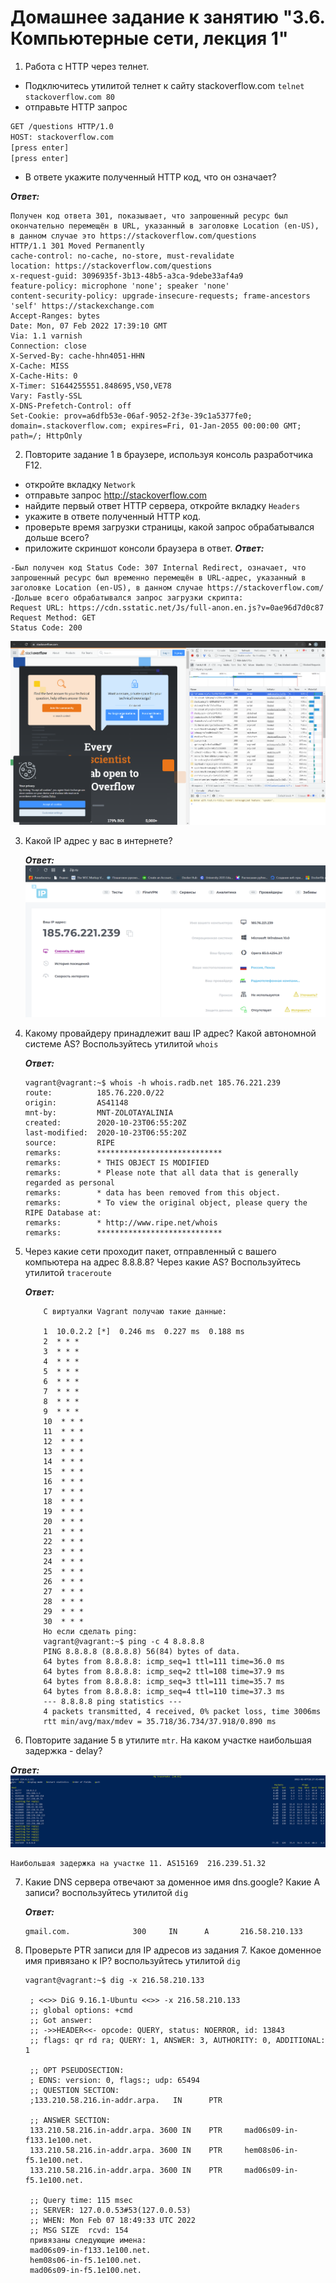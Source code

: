 # Домашнее задание к занятию "3.6. Компьютерные сети, лекция 1"
1. Работа c HTTP через телнет.
- Подключитесь утилитой телнет к сайту stackoverflow.com
`telnet stackoverflow.com 80`
- отправьте HTTP запрос
```bash
GET /questions HTTP/1.0
HOST: stackoverflow.com
[press enter]
[press enter]
```
- В ответе укажите полученный HTTP код, что он означает?

***Ответ:***
```
Получен код ответа 301, показывает, что запрошенный ресурс был окончательно перемещён в URL, указанный в заголовке Location (en-US), в данном случае это https://stackoverflow.com/questions
HTTP/1.1 301 Moved Permanently
cache-control: no-cache, no-store, must-revalidate
location: https://stackoverflow.com/questions
x-request-guid: 3096935f-3b13-48b5-a3ca-9debe33af4a9
feature-policy: microphone 'none'; speaker 'none'
content-security-policy: upgrade-insecure-requests; frame-ancestors 'self' https://stackexchange.com
Accept-Ranges: bytes
Date: Mon, 07 Feb 2022 17:39:10 GMT
Via: 1.1 varnish
Connection: close
X-Served-By: cache-hhn4051-HHN
X-Cache: MISS
X-Cache-Hits: 0
X-Timer: S1644255551.848695,VS0,VE78
Vary: Fastly-SSL
X-DNS-Prefetch-Control: off
Set-Cookie: prov=a6dfb53e-06af-9052-2f3e-39c1a5377fe0; domain=.stackoverflow.com; expires=Fri, 01-Jan-2055 00:00:00 GMT; path=/; HttpOnly
```
2. Повторите задание 1 в браузере, используя консоль разработчика F12.
- откройте вкладку `Network`
- отправьте запрос http://stackoverflow.com
- найдите первый ответ HTTP сервера, откройте вкладку `Headers`
- укажите в ответе полученный HTTP код.
- проверьте время загрузки страницы, какой запрос обрабатывался дольше всего?
- приложите скриншот консоли браузера в ответ.
***Ответ:***
```
-Был получен код Status Code: 307 Internal Redirect, означает, что запрошенный ресурс был временно перемещён в URL-адрес, указанный в заголовке Location (en-US), в данном случае https://stackoverflow.com/
-Дольше всего обрабатывался запрос загрузки скрипта:
Request URL: https://cdn.sstatic.net/Js/full-anon.en.js?v=0ae96d7d0c87
Request Method: GET
Status Code: 200
```

![alt](https://github.com/MrNavasardyan/devops-netology_navasardyan/blob/main/homework/img/3_6_1.PNG)

3. Какой IP адрес у вас в интернете?
   
   ***Ответ:***
![alt](https://github.com/MrNavasardyan/devops-netology_navasardyan/blob/main/homework/img/3_6_2.PNG)   

4. Какому провайдеру принадлежит ваш IP адрес? Какой автономной системе AS? Воспользуйтесь утилитой `whois`

    ***Ответ:***
    ```
    vagrant@vagrant:~$ whois -h whois.radb.net 185.76.221.239
    route:          185.76.220.0/22
    origin:         AS41148
    mnt-by:         MNT-ZOLOTAYALINIA
    created:        2020-10-23T06:55:20Z
    last-modified:  2020-10-23T06:55:20Z
    source:         RIPE
    remarks:        ****************************
    remarks:        * THIS OBJECT IS MODIFIED
    remarks:        * Please note that all data that is generally regarded as personal
    remarks:        * data has been removed from this object.
    remarks:        * To view the original object, please query the RIPE Database at:
    remarks:        * http://www.ripe.net/whois
    remarks:        ****************************
    ```

5. Через какие сети проходит пакет, отправленный с вашего компьютера на адрес 8.8.8.8? Через какие AS? Воспользуйтесь утилитой `traceroute`
   
   ***Ответ:***
    ```
        С виртуалки Vagrant получаю такие данные:

        1  10.0.2.2 [*]  0.246 ms  0.227 ms  0.188 ms
        2  * * *
        3  * * *
        4  * * *
        5  * * *
        6  * * *
        7  * * *
        8  * * *
        9  * * *
        10  * * *
        11  * * *
        12  * * *
        13  * * *
        14  * * *
        15  * * *
        16  * * *
        17  * * *
        18  * * *
        19  * * *
        20  * * *
        21  * * *
        22  * * *
        23  * * *
        24  * * *
        25  * * *
        26  * * *
        27  * * *
        28  * * *
        29  * * *
        30  * * *
        Но если сделать ping:
        vagrant@vagrant:~$ ping -c 4 8.8.8.8
        PING 8.8.8.8 (8.8.8.8) 56(84) bytes of data.
        64 bytes from 8.8.8.8: icmp_seq=1 ttl=111 time=36.0 ms
        64 bytes from 8.8.8.8: icmp_seq=2 ttl=108 time=37.9 ms
        64 bytes from 8.8.8.8: icmp_seq=3 ttl=111 time=35.7 ms
        64 bytes from 8.8.8.8: icmp_seq=4 ttl=110 time=37.3 ms
        --- 8.8.8.8 ping statistics ---
        4 packets transmitted, 4 received, 0% packet loss, time 3006ms
        rtt min/avg/max/mdev = 35.718/36.734/37.918/0.890 ms
    ```

6. Повторите задание 5 в утилите `mtr`. На каком участке наибольшая задержка - delay?

***Ответ:***
![alt](https://github.com/MrNavasardyan/devops-netology_navasardyan/blob/main/homework/img/3_6_3.PNG)

    Наибольшая задержка на участке 11. AS15169  216.239.51.32

7. Какие DNS сервера отвечают за доменное имя dns.google? Какие A записи? воспользуйтесь утилитой `dig`
   
   ***Ответ:***
   ```
   gmail.com.              300     IN      A       216.58.210.133
   ```

8. Проверьте PTR записи для IP адресов из задания 7. Какое доменное имя привязано к IP? воспользуйтесь утилитой `dig`
   ```
   vagrant@vagrant:~$ dig -x 216.58.210.133

    ; <<>> DiG 9.16.1-Ubuntu <<>> -x 216.58.210.133
    ;; global options: +cmd
    ;; Got answer:
    ;; ->>HEADER<<- opcode: QUERY, status: NOERROR, id: 13843
    ;; flags: qr rd ra; QUERY: 1, ANSWER: 3, AUTHORITY: 0, ADDITIONAL: 1

    ;; OPT PSEUDOSECTION:
    ; EDNS: version: 0, flags:; udp: 65494
    ;; QUESTION SECTION:
    ;133.210.58.216.in-addr.arpa.   IN      PTR

    ;; ANSWER SECTION:
    133.210.58.216.in-addr.arpa. 3600 IN    PTR     mad06s09-in-f133.1e100.net.
    133.210.58.216.in-addr.arpa. 3600 IN    PTR     hem08s06-in-f5.1e100.net.
    133.210.58.216.in-addr.arpa. 3600 IN    PTR     mad06s09-in-f5.1e100.net.

    ;; Query time: 115 msec
    ;; SERVER: 127.0.0.53#53(127.0.0.53)
    ;; WHEN: Mon Feb 07 18:49:33 UTC 2022
    ;; MSG SIZE  rcvd: 154
    привязаны следующие имена:
    mad06s09-in-f133.1e100.net.
    hem08s06-in-f5.1e100.net.
    mad06s09-in-f5.1e100.net.
   ```
